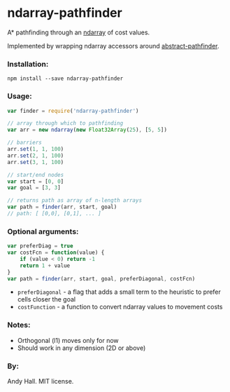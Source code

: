# ndarray-pathfinder

A* pathfinding through an [ndarray](https://github.com/scijs/ndarray) of cost values.

Implemented by wrapping ndarray accessors around [abstract-pathfinder](https://github.com/andyhall/abstract-pathfinder).

### Installation:

```shell
npm install --save ndarray-pathfinder
```

### Usage:

```js
var finder = require('ndarray-pathfinder')

// array through which to pathfinding
var arr = new ndarray(new Float32Array(25), [5, 5])

// barriers
arr.set(1, 1, 100)
arr.set(2, 1, 100)
arr.set(3, 1, 100)

// start/end nodes
var start = [0, 0]
var goal = [3, 3]

// returns path as array of n-length arrays
var path = finder(arr, start, goal)
// path: [ [0,0], [0,1], ... ]

```

### Optional arguments: 

```js
var preferDiag = true
var costFcn = function(value) {
    if (value < 0) return -1
    return 1 + value
}
var path = finder(arr, start, goal, preferDiagonal, costFcn)
```

 * `preferDiagonal` - a flag that adds a small term to the heuristic to prefer cells closer the goal
 * `costFunction` - a function to convert ndarray values to movement costs

### Notes:

 * Orthogonal (l1) moves only for now
 * Should work in any dimension (2D or above)

### By:

Andy Hall. MIT license.
